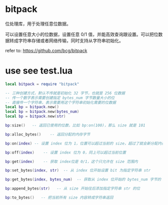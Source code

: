 # bitpack

位处理库，用于处理任意位数据。

可以设置任意大小的位数据，设置任意 0/1 值，并能高效查询跟设置。可以把位数据转成字符串存储或者网络传输，同时支持从字符串初始化。

refer to: https://github.com/bcg/bitpack

# use see test.lua
```lua
local bitpack = require "bitpack"

-- 三种创建方式，默认不传就是初始化 32 字节，也就是 256 位数据
-- 传一个数字表示需要创建指定 bytes_num 字节数量大小的位
-- 直接传一个字符串，表示需要用这个字符串初始化需要的位数据
local bp = bitpack.new()
local bp = bitpack.new(bytes_num)
local bp = bitpack.new(str)

bp:size()   -- 返回已使用的位数，比如 bp:on(100)，那么 size 就是 101

bp:alloc_bytes()    -- 返回分配的内存字节

bp:on(index) -- 设置 index 位为 1，位置可以超过当前的 size，超过了就会新分配内存

bp:off(index)    -- 设置 index 位为 0，同上可以超过当前位置

bp:get(index)    -- 获取 index位是 0/1，这个只允许在 size 范围内

bp:set_bytes(index, str)  -- 从 index 位开始设置 bit 为指定字符串 str

bp:get_bytes(index, bytes_num)  -- 获取从 index 位开始的 bytes_num 字节的 bit 值，并转成了字符串返回

bp:append_bytes(str)   -- 从 size 开始往后添加指定字符串 str 的位

bp:to_bytes()   -- 把当前所有 size 内容转成字符串返回

```

